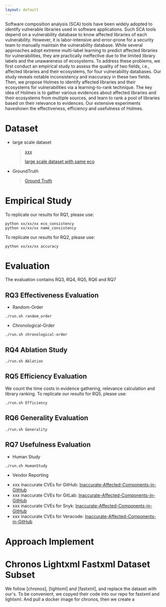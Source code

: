 ```yaml
---
layout: default
---
```


Software composition analysis (SCA) tools have been widely adopted to identify vulnerable libraries used in software applications. Such SCA tools depend on a vulnerability database to know affected libraries of each vulnerability. However, it is labor-intensive and error-prone for a security team to manually maintain the vulnerability database. While
several approaches adopt extreme multi-label learning to predict affected libraries for vulnerabilities, they are practically ineffective due to the limited library labels and the unawareness of ecosystems. To address these problems, we first conduct an empirical study to assess the quality of two fields, i.e., affected libraries and their ecosystems, for four vulnerability databases. Our study reveals notable inconsistency and inaccuracy in these two fields. Then, we propose
Holmes to identify affected libraries and their ecosystems for vulnerabilities via a learning-to-rank technique. The key idea of Holmes is to gather various evidences about affected libraries and their ecosystems from multiple sources, and learn to rank a pool of libraries based on their relevance to evidences. Our extensive experiments haveshown the effectiveness, efficiency and usefulness of Holmes.

# Dataset

* large scale dataset
    > [xxx](https://github.com/)
    >
    > [large scale dataset with same eco](https://github.com/)
* GroundTruth
    > [Ground Truth](https://github.com/)

# Empirical Study

To replicate our results for RQ1, please use:
```
python xx/xx/xx eco_consistency
python xx/xx/xx name_consistency  
```
To replicate our results for RQ2, please use:
```
python xx/xx/xx accuracy
```

# Evaluation
The evaluation contains RQ3, RQ4, RQ5, RQ6 and RQ7

## RQ3 Effectiveness Evaluation

* Random-Order
```
./run.sh random_order
```

* Chronological-Order
```
./run.sh chronological-order
```

## RQ4 Ablation Study
```
./run.sh Ablation
```

## RQ5 Efficiency Evaluation

We count the time costs in evidence gathering, relevance calculation and library ranking.
To replicate our results for RQ5, please use:

```
./run.sh Efficiency
```

## RQ6 Generality Evaluation

```
./run.sh Generality
```

## RQ7 Usefulness Evaluation

* Human Study

```
./run.sh HumanStudy
```

* Vendor Reporting

- xxx inaccurate CVEs for GitHub: [Inaccurate-Affected-Components-in-GitHub]()
- xxx inaccurate CVEs for GitLab: [Inaccurate-Affected-Components-in-GitHub]()
- xxx inaccurate CVEs for Snyk: [Inaccurate-Affected-Components-in-GitHub]()
- xxx inaccurate CVEs for Veracode: [Inaccurate-Affected-Components-in-GitHub]()



# Approach Implement

# Chronos Lightxml Fastxml Dataset Subset

We follow [chronos], [lightxml] and [fastxml], and replace the dataset with our's.
To be convenient, we copyed their code into our repo for fastxml and lightxml. And pull a docker image for chronos, then we create a 